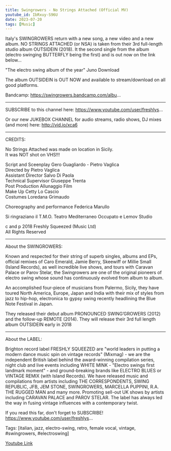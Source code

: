 ```yaml
---
title: Swingrowers - No Strings Attached (Official MV)
youtube_id: IbRxuy-S96U
date: 2023-07-20
tags: [Music]
---
```

Italy's SWINGROWERS return with a new song, a new video and a new album. NO STRINGS ATTACHED (or NSA) is taken from their 3rd full-length studio album OUTSIDEIN (2018). It the second single from the album (electro swinging BUTTERFLY being the first) and is out now on the link below...  

"The electro swing album of the year" Juno Download  

The album OUTSIDEIN is OUT NOW and available to stream/download on all good platforms.  

Bandcamp: https://swingrowers.bandcamp.com/albu...  
___________________  

SUBSCRIBE to this channel here: https://www.youtube.com/user/freshlys...  

Or our new JUKEBOX CHANNEL for audio streams, radio shows, DJ mixes (and more) here: http://vid.io/xca6  
___________________  

CREDITS:  

No Strings Attached was made on location in Sicily.  
It was NOT shot on VHS!!!  

Script and Sceenplay Gero Guagliardo - Pietro Vaglica  
Directed by Pietro Vaglica  
Assistant Director Salvo Di Paola  
Technical Supervisor Giuseppe Trenta  
Post Production Allunaggio Film  
Make Up Cetty Lo Cascio  
Costumes Loredana Grimaudo  

Choreography and performance Federica Marullo  

Si ringraziano il T.M.O. Teatro Mediterraneo Occupato e Lemov Studio  

c and p 2018 Freshly Squeezed (Music Ltd)  
All Rights Reserved  

---------------------  

About the SWINGROWERS:  

Known and respected for their string of superb singles, albums and EPs, official remixes of Caro Emerald, Jamie Berry, Skeewiff or Millie Small (Island Records), as well incredible live shows, and tours with Caravan Palace or Parov Stelar, the Swingrowers are one of the original pioneers of electro swing whose sound has continuously evolved from album to album.  

An accomplished four-piece of musicians from Palermo, Sicily, they have toured North America, Europe, Japan and India with their mix of styles from jazz to hip-hop, electronica to gypsy swing recently headlining the Blue Note Festival in Japan.  

They released their debut album PRONOUNCED SWING’GROWERS (2012) and the follow-up REMOTE (2014). They will release their 3rd full length album OUTSIDEIN early in 2018  

---------------------  

About the LABEL:  

Brighton record label FRESHLY SQUEEZED are "world leaders in putting a modern dance music spin on vintage records" (Mixmag) - we are the independent British label behind the award-winning compilation series, night club and live events including WHITE MINK - "Electro swings first landmark moment" - and ground-breaking brands like ELECTRO BLUES or VINTAGE REMIX (with Island Records). We have released music and compilations from artists including THE CORRESPONDENTS, SWING REPUBLIC, JFB, JEM STONE, SWINGROWERS, MARCELLA PUPPINI, R.A. THE RUGGED MAN and many more. Promoting sell-out UK shows by artists including CARAVAN PALACE and PAROV STELAR. The label has always led the way in fusing vintage influences with a contemporary twist.  

If you read this far, don't forget to SUBSCRIBE!  
https://www.youtube.com/user/freshlys...  

Tags: [italian, jazz, electro-swing, retro, female vocal, vintage, #swingrowers, #electroswing]  

[Youtube Link](https://www.youtube.com/watch?v=IbRxuy-S96U)  
